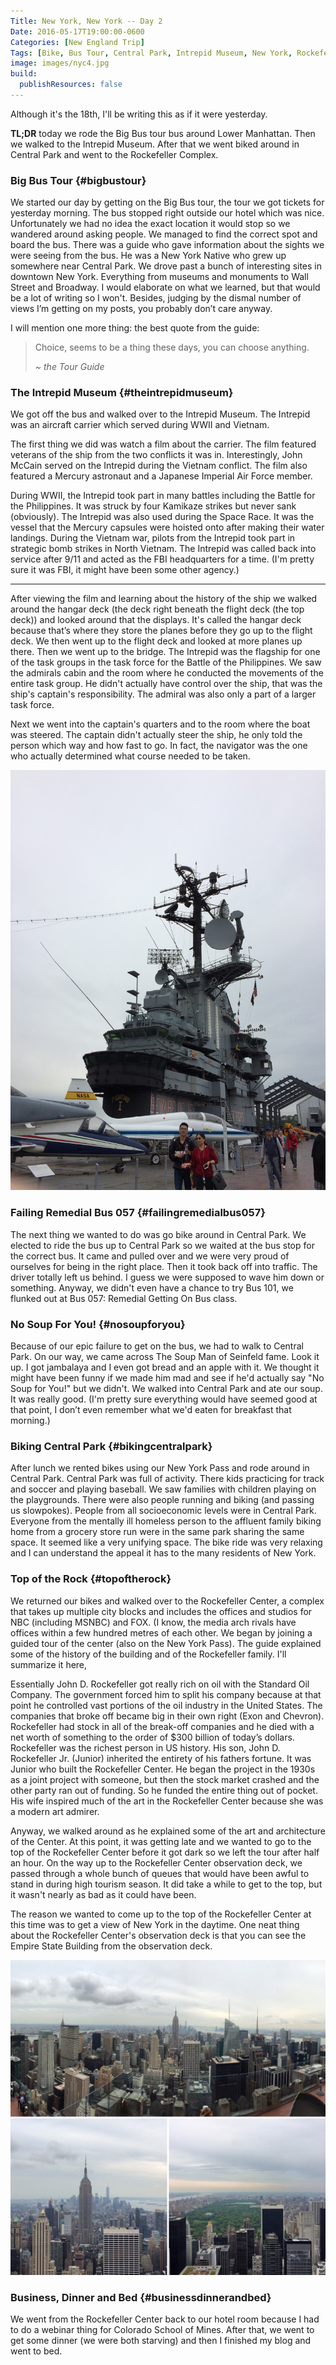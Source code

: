 ```yaml
---
Title: New York, New York -- Day 2
Date: 2016-05-17T19:00:00-0600
Categories: [New England Trip]
Tags: [Bike, Bus Tour, Central Park, Intrepid Museum, New York, Rockefeller Center, Top of the Rock, Travel]
image: images/nyc4.jpg
build:
  publishResources: false
---
```


Although it's the 18th, I'll be writing this as if it were yesterday.

**TL;DR** today we rode the Big Bus tour bus around Lower Manhattan.  Then we
walked to the Intrepid Museum. After that we went biked around in Central Park
and went to the Rockefeller Complex.

### Big Bus Tour {#bigbustour}

We started our day by getting on the Big Bus tour, the tour we got tickets for
yesterday morning. The bus stopped right outside our hotel which was nice.
Unfortunately we had no idea the exact location it would stop so we wandered
around asking people. We managed to find the correct spot and board the bus.
There was a guide who gave information about the sights we were seeing from the
bus. He was a New York Native who grew up somewhere near Central Park. We drove
past a bunch of interesting sites in downtown New York. Everything from museums
and monuments to Wall Street and Broadway. I would elaborate on what we learned,
but that would be a lot of writing so I won't. Besides, judging by the dismal
number of views I’m getting on my posts, you probably don’t care anyway.

I will mention one more thing: the best quote from the guide:

> Choice, seems to be a thing these days, you can choose anything.
>
>   *~ the Tour Guide*

### The Intrepid Museum {#theintrepidmuseum}

We got off the bus and walked over to the Intrepid Museum. The Intrepid was an
aircraft carrier which served during WWII and Vietnam.

The first thing we did was watch a film about the carrier. The film featured
veterans of the ship from the two conflicts it was in.  Interestingly, John
McCain served on the Intrepid during the Vietnam conflict. The film also
featured a Mercury astronaut and a Japanese Imperial Air Force member.

During WWII, the Intrepid took part in many battles including the Battle for the
Philippines. It was struck by four Kamikaze strikes but never sank (obviously).
The Intrepid was also used during the Space Race. It was the vessel that the
Mercury capsules were hoisted onto after making their water landings. During the
Vietnam war, pilots from the Intrepid took part in strategic bomb strikes in
North Vietnam. The Intrepid was called back into service after 9/11 and acted as
the FBI headquarters for a time. (I'm pretty sure it was FBI, it might have been
some other agency.)

------------------------------------------------------------------------

After viewing the film and learning about the history of the ship we walked
around the hangar deck (the deck right beneath the flight deck (the top deck))
and looked around that the displays. It's called the hangar deck because that’s
where they store the planes before they go up to the flight deck. We then went
up to the flight deck and looked at more planes up there. Then we went up to the
bridge. The Intrepid was the flagship for one of the task groups in the task
force for the Battle of the Philippines. We saw the admirals cabin and the room
where he conducted the movements of the entire task group. He didn't actually
have control over the ship, that was the ship's captain's responsibility. The
admiral was also only a part of a larger task force.

Next we went into the captain's quarters and to the room where the boat was
steered. The captain didn't actually steer the ship, he only told the person
which way and how fast to go. In fact, the navigator was the one who actually
determined what course needed to be taken.

![The Bridge of the Intrepid](images/intrepid.jpg)

### Failing Remedial Bus 057 {#failingremedialbus057}

The next thing we wanted to do was go bike around in Central Park. We elected to
ride the bus up to Central Park so we waited at the bus stop for the correct
bus. It came and pulled over and we were very proud of ourselves for being in
the right place. Then it took back off into traffic. The driver totally left us
behind. I guess we were supposed to wave him down or something. Anyway, we
didn't even have a chance to try Bus 101, we flunked out at Bus 057: Remedial
Getting On Bus class.

### No Soup For You! {#nosoupforyou}

Because of our epic failure to get on the bus, we had to walk to Central Park.
On our way, we came across The Soup Man of Seinfeld fame. Look it up. I got
jambalaya and I even got bread and an apple with it. We thought it might have
been funny if we made him mad and see if he'd actually say "No Soup for You!"
but we didn't. We walked into Central Park and ate our soup. It was really good.
(I'm pretty sure everything would have seemed good at that point, I don’t even
remember what we'd eaten for breakfast that morning.)

### Biking Central Park {#bikingcentralpark}

After lunch we rented bikes using our New York Pass and rode around in Central
Park. Central Park was full of activity. There kids practicing for track and
soccer and playing baseball. We saw families with children playing on the
playgrounds. There were also people running and biking (and passing us
slowpokes). People from all socioeconomic levels were in Central Park. Everyone
from the mentally ill homeless person to the affluent family biking home from a
grocery store run were in the same park sharing the same space. It seemed like a
very unifying space. The bike ride was very relaxing and I can understand the
appeal it has to the many residents of New York.

### Top of the Rock {#topoftherock}

We returned our bikes and walked over to the Rockefeller Center, a complex that
takes up multiple city blocks and includes the offices and studios for NBC
(including MSNBC) and FOX. (I know, the media arch rivals have offices within a
few hundred metres of each other. We began by joining a guided tour of the
center (also on the New York Pass). The guide explained some of the history of
the building and of the Rockefeller family. I'll summarize it here,

Essentially John D. Rockefeller got really rich on oil with the Standard Oil
Company. The government forced him to split his company because at that point he
controlled vast portions of the oil industry in the United States. The companies
that broke off became big in their own right (Exon and Chevron). Rockefeller had
stock in all of the break-off companies and he died with a net worth of
something to the order of $300 billion of today’s dollars. Rockefeller was the
richest person in US history.  His son, John D. Rockefeller Jr. (Junior)
inherited the entirety of his fathers fortune. It was Junior who built the
Rockefeller Center. He began the project in the 1930s as a joint project with
someone, but then the stock market crashed and the other party ran out of
funding. So he funded the entire thing out of pocket. His wife inspired much of
the art in the Rockefeller Center because she was a modern art admirer.

Anyway, we walked around as he explained some of the art and architecture of the
Center. At this point, it was getting late and we wanted to go to the top of the
Rockefeller Center before it got dark so we left the tour after half an hour. On
the way up to the Rockefeller Center observation deck, we passed through a whole
bunch of queues that would have been awful to stand in during high tourism
season. It did take a while to get to the top, but it wasn't nearly as bad as it
could have been.

The reason we wanted to come up to the top of the Rockefeller Center at this
time was to get a view of New York in the daytime. One neat thing about the
Rockefeller Center's observation deck is that you can see the Empire State
Building from the observation deck.

![Views from the Top of the Rockefeller Building. Originally posted on Instagram.](images/nyc4.jpg)

### Business, Dinner and Bed {#businessdinnerandbed}

We went from the Rockefeller Center back to our hotel room because I had to do a
webinar thing for Colorado School of Mines. After that, we went to get some
dinner (we were both starving) and then I finished my blog and went to bed.
